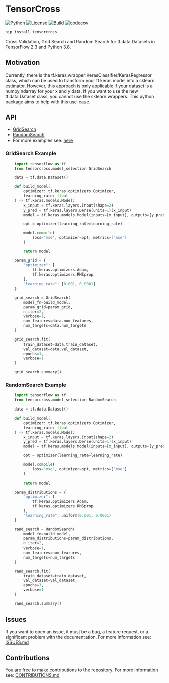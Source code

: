 # TensorCross

![Python](https://img.shields.io/badge/python-%203.8-blue)
[![License](https://camo.githubusercontent.com/890acbdcb87868b382af9a4b1fac507b9659d9bf/68747470733a2f2f696d672e736869656c64732e696f2f62616467652f6c6963656e73652d4d49542d626c75652e737667)](https://github.com/franneck94/TensorCross/blob/main/LICENSE)
[![Build](https://github.com/franneck94/TensorCross/workflows/Test/badge.svg)](https://github.com/franneck94/TensorCross/actions?query=workflow%3A%22Test+and+Coverage%22)
[![codecov](https://codecov.io/gh/franneck94/TensorCross/branch/main/graph/badge.svg)](https://codecov.io/gh/franneck94/TensorCross)

```bash
pip install tensorcross
```

Cross Validation, Grid Search and Random Search for tf.data.Datasets in TensorFlow 2.3 and Python 3.8.

## Motivation

Currently, there is the tf.keras.wrapper.KerasClassifier/KerasRegressor class,
which can be used to transform your tf.keras model into a sklearn estimator.
However, this approach is only applicable if your dataset is a numpy.ndarray
for your x and y data.
If you want to use the new tf.data.Dataset class, you cannot use the sklearn
wrappers.
This python package aims to help with this use-case.

## API

- [GridSearch](#GridSearch-Example)
- [RandomSearch](#RandomSearch-Example)
- For more examples see: [here](examples/)

### GridSearch Example

```python
    import tensorflow as tf
    from tensorcross.model_selection GridSearch

    data = tf.data.Dataset()

    def build_model(
        optimizer: tf.keras.optimizers.Optimizer,
        learning_rate: float
    ) -> tf.keras.models.Model:
        x_input = tf.keras.layers.Input(shape=2)
        y_pred = tf.keras.layers.Dense(units=1)(x_input)
        model = tf.keras.models.Model(inputs=[x_input], outputs=[y_pred])

        opt = optimizer(learning_rate=learning_rate)

        model.compile(
            loss="mse", optimizer=opt, metrics=["mse"]
        )

        return model

    param_grid = {
        "optimizer": [
            tf.keras.optimizers.Adam,
            tf.keras.optimizers.RMSprop
        ],
        "learning_rate": [0.001, 0.0001]
    }

    grid_search = GridSearch(
        model_fn=build_model,
        param_grid=param_grid,
        n_iter=2,
        verbose=1,
        num_features=data.num_features,
        num_targets=data.num_targets
    )

    grid_search.fit(
        train_dataset=data.train_dataset,
        val_dataset=data.val_dataset,
        epochs=1,
        verbose=1
    )

    grid_search.summary()
```

### RandomSearch Example

```python
    import tensorflow as tf
    from tensorcross.model_selection RandomSearch

    data = tf.data.Dataset()

    def build_model(
        optimizer: tf.keras.optimizers.Optimizer,
        learning_rate: float
    ) -> tf.keras.models.Model:
        x_input = tf.keras.layers.Input(shape=2)
        y_pred = tf.keras.layers.Dense(units=1)(x_input)
        model = tf.keras.models.Model(inputs=[x_input], outputs=[y_pred])

        opt = optimizer(learning_rate=learning_rate)

        model.compile(
            loss="mse", optimizer=opt, metrics=["mse"]
        )

        return model

    param_distributions = {
        "optimizer": [
            tf.keras.optimizers.Adam,
            tf.keras.optimizers.RMSprop
        ],
        "learning_rate": uniform(0.001, 0.0001)
    }

    rand_search = RandomSearch(
        model_fn=build_model,
        param_distributions=param_distributions,
        n_iter=2,
        verbose=1,
        num_features=num_features,
        num_targets=num_targets
    )

    rand_search.fit(
        train_dataset=train_dataset,
        val_dataset=val_dataset,
        epochs=3,
        verbose=1
    )

    rand_search.summary()
```

## Issues

If you want to open an issue, it must be a bug, a feature request, or a significant problem with the documentation.
For more information see: [ISSUES.md](ISSUES.md)

## Contributions

You are free to make contributions to the repository.
For more information see: [CONTRIBUTIONS.md](CONTRIBUTIONS.md)
